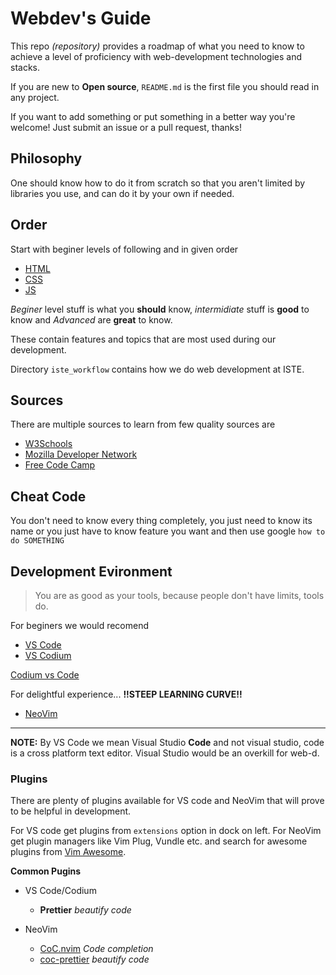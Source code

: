 # Webdev's Guide

This repo *(repository)* provides a roadmap of what you need to know to achieve
a level of proficiency with web-development technologies and stacks.

If you are new to **Open source**, `README.md` is the first file you should read
in any project.

If you want to add something or put something in a better way you're welcome!
Just submit an issue or a pull request, thanks!

## Philosophy

One should know how to do it from scratch so that you aren't limited by
libraries you use, and can do it by your own if needed.

## Order

Start with beginer levels of following and in given order

-   [HTML](./html.md)
-   [CSS](./css.md)
-   [JS](./js.md)

*Beginer* level stuff is what you **should** know, *intermidiate* stuff is **good** to know and *Advanced* are **great** to know.

These contain features and topics that are most used during our development.

Directory `iste_workflow` contains how we do web development at ISTE.

## Sources

There are multiple sources to learn from few quality sources are

- [W3Schools](https://www.w3schools.com/)
- [Mozilla Developer Network](https://developer.mozilla.org/en-US/docs/Learn)
- [Free Code Camp](https://learn.freecodecamp.org/)

## Cheat Code

You don't need to know every thing completely, you just need to know its name
or you just have to know feature you want and then use google `how to do SOMETHING`

## Development Evironment
> You are as good as your tools, because people don't have limits, tools do. 

For beginers we would recomend

- [ VS Code ](https://code.visualstudio.com)
- [ VS Codium ](https://vscodium.com)

[Codium vs Code](https://itsfoss.com/vscodium/)

For delightful experience... **!!STEEP LEARNING CURVE!!**
-   [ NeoVim ](https://neovim.io)

---

**NOTE:** By VS Code we mean Visual Studio **Code** and not visual studio, code
is a cross platform text editor. Visual Studio would be an overkill for web-d.

### Plugins
There are plenty of plugins available for VS code and NeoVim that will prove
to be helpful in development.

For VS code get plugins from `extensions` option in dock on left.
For NeoVim get plugin managers like Vim Plug, Vundle etc. and search for awesome
plugins from [Vim Awesome](https://vimawesome.com).

**Common Pugins**
- VS Code/Codium
	- **Prettier** *beautify code*

- NeoVim
	- [CoC.nvim](https://github.com/neoclide/coc.nvim) *Code completion*
	- [coc-prettier](https://www.npmjs.com/package/coc-prettier) *beautify code*
